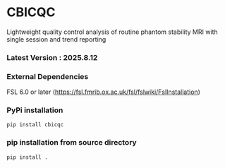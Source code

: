 # CBICQC

Lightweight quality control analysis of routine phantom stability MRI with single session and trend reporting

### Latest Version : 2025.8.12

### External Dependencies
FSL 6.0 or later (https://fsl.fmrib.ox.ac.uk/fsl/fslwiki/FslInstallation)

### PyPi installation
```pip install cbicqc```

### pip installation from source directory
```pip install .```
